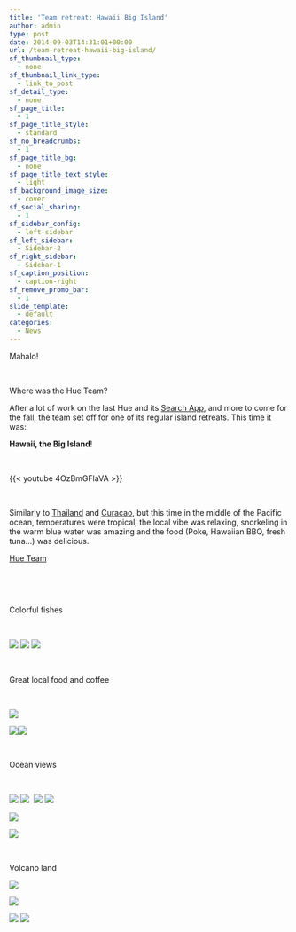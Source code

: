 ```yaml
---
title: 'Team retreat: Hawaii Big Island'
author: admin
type: post
date: 2014-09-03T14:31:01+00:00
url: /team-retreat-hawaii-big-island/
sf_thumbnail_type:
  - none
sf_thumbnail_link_type:
  - link_to_post
sf_detail_type:
  - none
sf_page_title:
  - 1
sf_page_title_style:
  - standard
sf_no_breadcrumbs:
  - 1
sf_page_title_bg:
  - none
sf_page_title_text_style:
  - light
sf_background_image_size:
  - cover
sf_social_sharing:
  - 1
sf_sidebar_config:
  - left-sidebar
sf_left_sidebar:
  - Sidebar-2
sf_right_sidebar:
  - Sidebar-1
sf_caption_position:
  - caption-right
sf_remove_promo_bar:
  - 1
slide_template:
  - default
categories:
  - News
---
```


Mahalo!

&nbsp;

Where was the Hue Team?

After a lot of work on the last Hue and its [Search App][1], and more to come for the fall, the team set off for one of its regular island retreats. This time it was:

**Hawaii, the Big Island**!

&nbsp;

{{< youtube 4OzBmGFlaVA >}}

&nbsp;

Similarly to <a href="https://gethue.com/hue-team-retreat-thailand/" target="_blank" rel="noopener noreferrer">Thailand</a> and <a href="https://gethue.com/team-retreat-in-the-caribbean-curacao/" target="_blank" rel="noopener noreferrer">Curacao</a>, but this time in the middle of the Pacific ocean, temperatures were tropical, the local vibe was relaxing, snorkeling in the warm blue water was amazing and the food (Poke, Hawaiian BBQ, fresh tuna...) was delicious.

[Hue Team][2]

&nbsp;

&nbsp;

Colorful fishes

&nbsp;

[<img src="https://cdn.gethue.com/uploads/2014/09/P1040156.jpg"  />][3] [<img src="https://cdn.gethue.com/uploads/2014/09/P1040287.jpg"  />][4] [<img src="https://cdn.gethue.com/uploads/2014/09/P1040291.jpg"  />][5]

&nbsp;

Great local food and coffee

&nbsp;

[<img src="https://cdn.gethue.com/uploads/2014/09/2014-08-25-17.48.49.jpg"  />][6]

<img src="https://cdn.gethue.com/uploads/2014/09/2014-08-24-19.06.11-HDR.jpg"  />[<img src="https://cdn.gethue.com/uploads/2014/09/2014-08-26-14.09.02.jpg"  />][7]

&nbsp;

Ocean views

&nbsp;

[<img src="https://cdn.gethue.com/uploads/2014/09/2014-08-24-15.05.07-HDR.jpg"  />][8] [<img src="https://cdn.gethue.com/uploads/2014/09/2014-08-24-15.14.00-HDR.jpg"  />][9]  [<img src="https://cdn.gethue.com/uploads/2014/09/P1040361.jpg"  />][10] [<img src="https://cdn.gethue.com/uploads/2014/09/P1040366.jpg"  />][11]

<img src="https://cdn.gethue.com/uploads/2014/09/2014-08-24-10.31.07-HDR.jpg"  />

[<img src="https://cdn.gethue.com/uploads/2014/09/a28480476806d3936ac95bb8c585613e.jpg"  />][12]

&nbsp;

Volcano land

<img src="https://cdn.gethue.com/uploads/2014/09/2014-08-24-15.18.58-HDR.jpg"  />

[<img src="https://cdn.gethue.com/uploads/2014/09/2014-08-24-12.13.25-HDR.jpg"  />][13]

[<img src="https://cdn.gethue.com/uploads/2014/09/2014-08-24-13.14.26-HDR.jpg"  />][14] [<img src="https://cdn.gethue.com/uploads/2014/09/2014-08-24-14.05.23-HDR.jpg"  />][15]

&nbsp;

[1]: https://gethue.com/hadoop-search-dynamic-search-dashboards-with-solr
[2]: https://twitter.com/gethue
[3]: https://cdn.gethue.com/uploads/2014/09/P1040156.jpg
[4]: https://cdn.gethue.com/uploads/2014/09/P1040287.jpg
[5]: https://cdn.gethue.com/uploads/2014/09/P1040291.jpg
[6]: https://cdn.gethue.com/uploads/2014/09/2014-08-25-17.48.49.jpg
[7]: https://cdn.gethue.com/uploads/2014/09/2014-08-26-14.09.02.jpg
[8]: https://cdn.gethue.com/uploads/2014/09/2014-08-24-15.05.07-HDR.jpg
[9]: https://cdn.gethue.com/uploads/2014/09/2014-08-24-15.14.00-HDR.jpg
[10]: https://cdn.gethue.com/uploads/2014/09/P1040361.jpg
[11]: https://cdn.gethue.com/uploads/2014/09/P1040366.jpg
[12]: https://cdn.gethue.com/uploads/2014/09/a28480476806d3936ac95bb8c585613e.jpg
[13]: https://cdn.gethue.com/uploads/2014/09/2014-08-24-12.13.25-HDR.jpg
[14]: https://cdn.gethue.com/uploads/2014/09/2014-08-24-13.14.26-HDR.jpg
[15]: https://cdn.gethue.com/uploads/2014/09/2014-08-24-14.05.23-HDR.jpg

